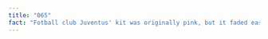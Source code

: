 ```yaml
---
title: "065"
fact: "Fotball club Juventus' kit was originally pink, but it faded easily after continuous washing. In 1903 an English player on their team got hold of some black and white kits from Notts County. They've worn these colors ever since."
---
```

